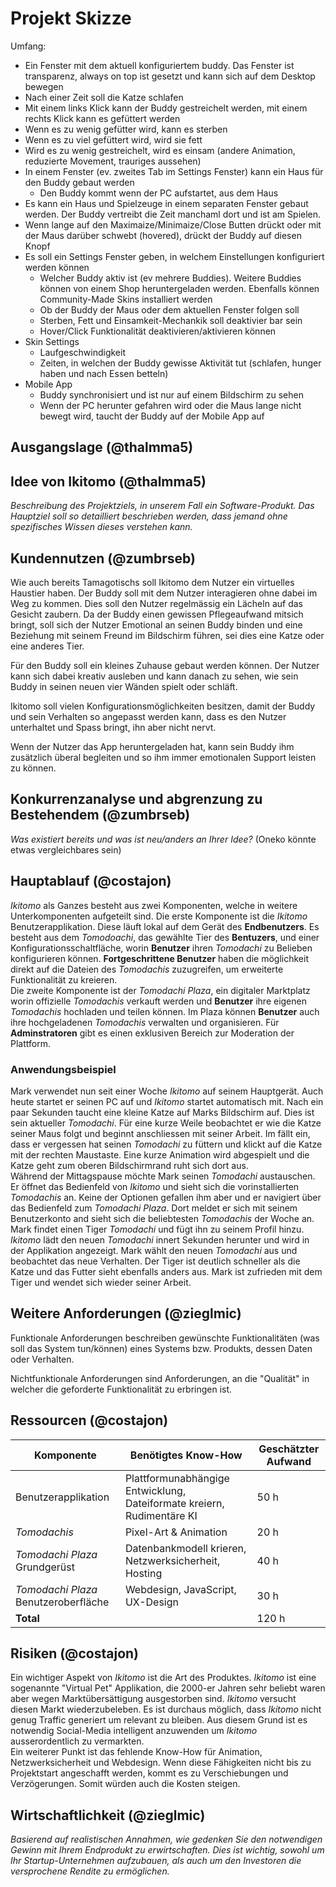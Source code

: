 # Projekt Skizze

Umfang:
- Ein Fenster mit dem aktuell konfiguriertem buddy. Das Fenster ist transparenz, always on top ist gesetzt und kann sich auf dem Desktop bewegen
- Nach einer Zeit soll die Katze schlafen
- Mit einem links Klick kann der Buddy gestreichelt werden, mit einem rechts Klick kann es gefüttert werden
- Wenn es zu wenig gefütter wird, kann es sterben
- Wenn es zu viel gefüttert wird, wird sie fett
- Wird es zu wenig gestreichelt, wird es einsam (andere Animation, reduzierte Movement, trauriges aussehen)
- In einem Fenster (ev. zweites Tab im Settings Fenster) kann ein Haus für den Buddy gebaut werden
  - Den Buddy kommt wenn der PC aufstartet, aus dem Haus
- Es kann ein Haus und Spielzeuge in einem separaten Fenster gebaut werden. Der Buddy vertreibt die Zeit manchaml dort und ist am Spielen.
- Wenn lange auf den Maximaize/Minimaize/Close Butten drückt oder mit der Maus darüber schwebt (hovered), drückt der Buddy auf diesen Knopf
- Es soll ein Settings Fenster geben, in welchem Einstellungen konfiguriert werden können
  - Welcher Buddy aktiv ist (ev mehrere Buddies). Weitere Buddies können von einem Shop heruntergeladen werden. Ebenfalls können Community-Made Skins installiert werden
  - Ob der Buddy der Maus oder dem aktuellen Fenster folgen soll
  - Sterben, Fett und Einsamkeit-Mechankik soll deaktivier bar sein
  - Hover/Click Funktionalität deaktivieren/aktivieren können
- Skin Settings
  - Laufgeschwindigkeit
  - Zeiten, in welchen der Buddy gewisse Aktivität tut (schlafen, hunger haben und nach Essen betteln)
- Mobile App 
  - Buddy synchronisiert und ist nur auf einem Bildschirm zu sehen
  - Wenn der PC herunter gefahren wird oder die Maus lange nicht bewegt wird, taucht der Buddy auf der Mobile App auf

## Ausgangslage (@thalmma5)

## Idee  von Ikitomo (@thalmma5)
*Beschreibung des Projektziels, in unserem Fall ein Software-Produkt. Das
Hauptziel soll so detailliert beschrieben werden, dass jemand ohne spezifisches Wissen
dieses verstehen kann.*
## Kundennutzen (@zumbrseb)
Wie auch bereits Tamagotischs soll Ikitomo dem Nutzer ein virtuelles Haustier haben. Der Buddy soll mit dem Nutzer interagieren ohne dabei im Weg zu kommen. 
Dies soll den Nutzer regelmässig ein Lächeln auf das Gesicht zaubern. Da der Buddy einen gewissen Pflegeaufwand mitsich bringt, soll sich der Nutzer
Emotional an seinen Buddy binden und eine Beziehung mit seinem Freund im Bildschirm führen, sei dies eine Katze oder eine anderes Tier.

Für den Buddy soll ein kleines Zuhause gebaut werden können. Der Nutzer kann sich dabei kreativ ausleben und kann danach zu sehen, wie sein Buddy in seinen neuen 
vier Wänden spielt oder schläft. 

Ikitomo soll vielen Konfigurationsmöglichkeiten besitzen, damit der Buddy und sein Verhalten so angepasst werden kann, dass es den Nutzer unterhaltet und Spass
bringt, ihn aber nicht nervt.

Wenn der Nutzer das App heruntergeladen hat, kann sein Buddy ihm zusätzlich überal begleiten und so ihm immer emotionalen Support leisten zu können.

## Konkurrenzanalyse und abgrenzung zu Bestehendem (@zumbrseb)
*Was existiert bereits und was ist neu/anders an Ihrer Idee?*
(Oneko könnte etwas vergleichbares sein)

## Hauptablauf (@costajon)
*Ikitomo* als Ganzes besteht aus zwei Komponenten, welche in weitere Unterkomponenten aufgeteilt sind. Die erste Komponente ist die *Ikitomo* Benutzerapplikation. Diese läuft lokal auf dem Gerät des **Endbenutzers**. Es besteht aus dem *Tomodoachi*, das gewählte Tier des **Bentuzers**, und einer Konfigurationsschaltfläche, worin **Benutzer** ihren *Tomodachi* zu Belieben konfigurieren können. **Fortgeschrittene Benutzer** haben die möglichkeit direkt auf die Dateien des *Tomodachis* zuzugreifen, um erweiterte Funktionalität zu kreieren.  
Die zweite Komponente ist der *Tomodachi Plaza*, ein digitaler Marktplatz worin offizielle *Tomodachis* verkauft werden und **Benutzer** ihre eigenen *Tomodachis* hochladen und teilen können. Im Plaza können **Benutzer** auch ihre hochgeladenen *Tomodachis* verwalten und organisieren. Für **Adminstratoren** gibt es einen exklusiven Bereich zur Moderation der Plattform.  

### Anwendungsbeispiel
Mark verwendet nun seit einer Woche *Ikitomo* auf seinem Hauptgerät. Auch heute startet er seinen PC auf und *Ikitomo* startet automatisch mit. Nach ein paar Sekunden taucht eine kleine Katze auf Marks Bildschirm auf. Dies ist sein aktueller *Tomodachi*. Für eine kurze Weile beobachtet er wie die Katze seiner Maus folgt und beginnt anschliessen mit seiner Arbeit. Im fällt ein, dass er vergessen hat seinen *Tomodachi* zu füttern und klickt auf die Katze mit der rechten Maustaste. Eine kurze Animation wird abgespielt und die Katze geht zum oberen Bildschirmrand ruht sich dort aus.  
Während der Mittagspause möchte Mark seinen *Tomodachi* austauschen. Er öffnet das Bedienfeld von *Ikitomo* und sieht sich die vorinstallierten *Tomodachis* an. Keine der Optionen gefallen ihm aber und er navigiert über das Bedienfeld zum *Tomodachi Plaza*. Dort meldet er sich mit seinem Benutzerkonto and sieht sich die beliebtesten *Tomodachis* der Woche an. Mark findet einen Tiger *Tomodachi* und fügt ihn zu seinem Profil hinzu. *Ikitomo* lädt den neuen *Tomodachi* innert Sekunden herunter und wird in der Applikation angezeigt. Mark wählt den neuen *Tomodachi* aus und beobachtet das neue Verhalten. Der Tiger ist deutlich schneller als die Katze und das Futter sieht ebenfalls anders aus. Mark ist zufrieden mit dem Tiger und wendet sich wieder seiner Arbeit.

## Weitere Anforderungen (@zieglmic)
Funktionale Anforderungen beschreiben gewünschte Funktionalitäten (was soll das System tun/können) eines Systems bzw. Produkts, dessen Daten oder Verhalten.

Nichtfunktionale Anforderungen sind Anforderungen, an die "Qualität" in welcher die geforderte Funktionalität zu erbringen ist.

## Ressourcen (@costajon)

|Komponente|Benötigtes Know-How|Geschätzter Aufwand|
|-|-|-|
|Benutzerapplikation|Plattformunabhängige Entwicklung, Dateiformate kreiern, Rudimentäre KI|50 h|
|*Tomodachis*|Pixel-Art & Animation|20 h|
|*Tomodachi Plaza* Grundgerüst|Datenbankmodell krieren, Netzwerksicherheit, Hosting|40 h|
|*Tomodachi Plaza* Benutzeroberfläche|Webdesign, JavaScript, UX-Design|30 h|
|**Total**||120 h|

## Risiken (@costajon)
Ein wichtiger Aspekt von *Ikitomo* ist die Art des Produktes. *Ikitomo* ist eine sogenannte "Virtual Pet" Applikation, die 2000-er Jahren sehr beliebt waren aber wegen Marktübersättigung ausgestorben sind. *Ikitomo* versucht diesen Markt wiederzubeleben. Es ist durchaus möglich, dass *Ikitomo* nicht genug Traffic generiert um relevant zu bleiben. Aus diesem Grund ist es notwendig Social-Media intelligent anzuwenden um *Ikitomo* ausserordentlich zu vermarkten.  
Ein weiterer Punkt ist das fehlende Know-How für Animation, Netzwerksicherheit und Webdesign. Wenn diese Fähigkeiten nicht bis zu Projektstart angeschafft werden, kommt es zu Verschiebungen und Verzögerungen. Somit würden auch die Kosten steigen.

## Wirtschaftlichkeit (@zieglmic)
*Basierend auf realistischen Annahmen, wie gedenken Sie den
notwendigen Gewinn mit Ihrem Endprodukt zu erwirtschaften. Dies ist wichtig, sowohl um
Ihr Startup-Unternehmen aufzubauen, als auch um den Investoren die versprochene
Rendite zu ermöglichen.*